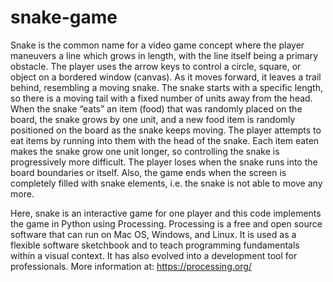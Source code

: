 # snake-game
Snake is the common name for a video game concept where the player maneuvers a line which grows in length, with the line itself being a primary obstacle. The player uses the arrow keys to control a circle, square, or object on a bordered window (canvas). As it moves forward, it leaves a trail behind, resembling a moving snake. The snake starts with a specific length, so there is a moving tail with a fixed number of units away from the head. When the snake “eats” an item (food) that was randomly placed on the board, the snake grows by one unit, and a new food item is randomly positioned on the board as the snake keeps moving.
The player attempts to eat items by running into them with the head of the snake. Each item eaten makes the snake grow one unit longer, so controlling the snake is progressively more difficult. The player loses when the snake runs into the board boundaries or itself. Also, the game ends when the screen is completely filled with snake elements, i.e. the snake is not able to move any more.

Here, snake is an interactive game for one player and this code implements the game in Python using Processing. Processing is a free and open source software that can run on Mac OS, Windows, and Linux. It is used as a flexible software sketchbook and to teach programming fundamentals within a visual context. It has also evolved into a development tool for professionals. More information at: https://processing.org/
